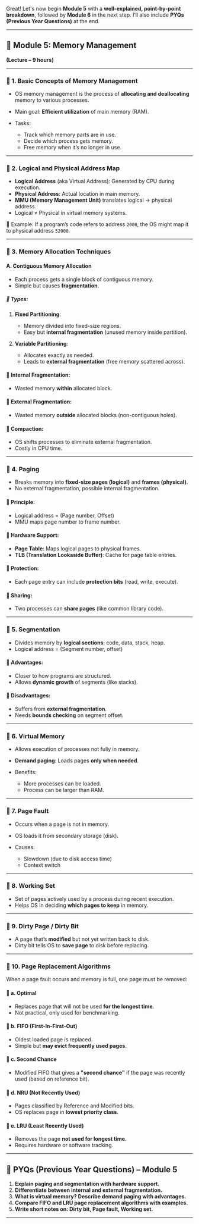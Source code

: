 Great! Let's now begin **Module 5** with a **well-explained, point-by-point breakdown**, followed by **Module 6** in the next step. I’ll also include **PYQs (Previous Year Questions)** at the end.

---

## 📘 **Module 5: Memory Management**

**(Lecture – 9 hours)**

---

### 🔹 1. **Basic Concepts of Memory Management**

* OS memory management is the process of **allocating and deallocating** memory to various processes.
* Main goal: **Efficient utilization** of main memory (RAM).
* Tasks:

  * Track which memory parts are in use.
  * Decide which process gets memory.
  * Free memory when it’s no longer in use.

---

### 🔹 2. **Logical and Physical Address Map**

* **Logical Address** (aka Virtual Address): Generated by CPU during execution.
* **Physical Address**: Actual location in main memory.
* **MMU (Memory Management Unit)** translates logical → physical address.
* Logical ≠ Physical in virtual memory systems.

📝 Example:
If a program’s code refers to address `2000`, the OS might map it to physical address `52000`.

---

### 🔹 3. **Memory Allocation Techniques**

#### A. **Contiguous Memory Allocation**

* Each process gets a single block of contiguous memory.
* Simple but causes **fragmentation**.

##### 🔸 Types:

1. **Fixed Partitioning**:

   * Memory divided into fixed-size regions.
   * Easy but **internal fragmentation** (unused memory inside partition).

2. **Variable Partitioning**:

   * Allocates exactly as needed.
   * Leads to **external fragmentation** (free memory scattered across).

#### 🔸 Internal Fragmentation:

* Wasted memory **within** allocated block.

#### 🔸 External Fragmentation:

* Wasted memory **outside** allocated blocks (non-contiguous holes).

#### 🔸 Compaction:

* OS shifts processes to eliminate external fragmentation.
* Costly in CPU time.

---

### 🔹 4. **Paging**

* Breaks memory into **fixed-size pages (logical)** and **frames (physical)**.
* No external fragmentation, possible internal fragmentation.

#### 🔸 Principle:

* Logical address = (Page number, Offset)
* MMU maps page number to frame number.

#### 🔸 Hardware Support:

* **Page Table**: Maps logical pages to physical frames.
* **TLB (Translation Lookaside Buffer)**: Cache for page table entries.

#### 🔸 Protection:

* Each page entry can include **protection bits** (read, write, execute).

#### 🔸 Sharing:

* Two processes can **share pages** (like common library code).

---

### 🔹 5. **Segmentation**

* Divides memory by **logical sections**: code, data, stack, heap.
* Logical address = (Segment number, offset)

#### 🔸 Advantages:

* Closer to how programs are structured.
* Allows **dynamic growth** of segments (like stacks).

#### 🔸 Disadvantages:

* Suffers from **external fragmentation**.
* Needs **bounds checking** on segment offset.

---

### 🔹 6. **Virtual Memory**

* Allows execution of processes not fully in memory.
* **Demand paging**: Loads pages **only when needed**.
* Benefits:

  * More processes can be loaded.
  * Process can be larger than RAM.

---

### 🔹 7. **Page Fault**

* Occurs when a page is not in memory.
* OS loads it from secondary storage (disk).
* Causes:

  * Slowdown (due to disk access time)
  * Context switch

---

### 🔹 8. **Working Set**

* Set of pages actively used by a process during recent execution.
* Helps OS in deciding **which pages to keep** in memory.

---

### 🔹 9. **Dirty Page / Dirty Bit**

* A page that’s **modified** but not yet written back to disk.
* Dirty bit tells OS to **save page** to disk before replacing.

---

### 🔹 10. **Page Replacement Algorithms**

When a page fault occurs and memory is full, one page must be removed:

#### 🔸 a. **Optimal**

* Replaces page that will not be used **for the longest time**.
* Not practical, only used for benchmarking.

#### 🔸 b. **FIFO (First-In-First-Out)**

* Oldest loaded page is replaced.
* Simple but **may evict frequently used pages**.

#### 🔸 c. **Second Chance**

* Modified FIFO that gives a **"second chance"** if the page was recently used (based on reference bit).

#### 🔸 d. **NRU (Not Recently Used)**

* Pages classified by Reference and Modified bits.
* OS replaces page in **lowest priority class**.

#### 🔸 e. **LRU (Least Recently Used)**

* Removes the page **not used for longest time**.
* Requires hardware or software tracking.

---

## 🧾 PYQs (Previous Year Questions) – Module 5

1. **Explain paging and segmentation with hardware support.**
2. **Differentiate between internal and external fragmentation.**
3. **What is virtual memory? Describe demand paging with advantages.**
4. **Compare FIFO and LRU page replacement algorithms with examples.**
5. **Write short notes on: Dirty bit, Page fault, Working set.**

---
